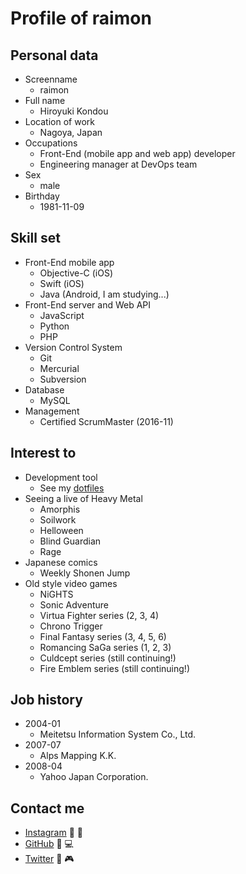# Profile of raimon

## Personal data

* Screenname
    * raimon
* Full name
    * Hiroyuki Kondou
* Location of work
    * Nagoya, Japan
* Occupations
    * Front-End (mobile app and web app) developer
    * Engineering manager at DevOps team
* Sex
    * male
* Birthday
    * 1981-11-09

## Skill set

* Front-End mobile app
    * Objective-C (iOS)
    * Swift (iOS)
    * Java (Android, I am studying...)
* Front-End server and Web API
    * JavaScript
    * Python
    * PHP
* Version Control System
    * Git
    * Mercurial
    * Subversion
* Database
    * MySQL
* Management
    * Certified ScrumMaster (2016-11)

## Interest to

* Development tool
    * See my [dotfiles](https://github.com/raimon49/dotfiles)
* Seeing a live of Heavy Metal
    * Amorphis
    * Soilwork
    * Helloween
    * Blind Guardian
    * Rage
* Japanese comics
    * Weekly Shonen Jump
* Old style video games
    * NiGHTS
    * Sonic Adventure
    * Virtua Fighter series (2, 3, 4)
    * Chrono Trigger
    * Final Fantasy series (3, 4, 5, 6)
    * Romancing SaGa series (1, 2, 3)
    * Culdcept series (still continuing!)
    * Fire Emblem series (still continuing!)

## Job history

* 2004-01
    * Meitetsu Information System Co., Ltd.
* 2007-07
    * Alps Mapping K.K.
* 2008-04
    * Yahoo Japan Corporation.

## Contact me

* [Instagram](https://www.instagram.com/raimon49/) :ramen: :beer:
* [GitHub](http://github.com/raimon49) :notebook: :computer:
* [Twitter](https://twitter.com/raimon49) :metal: :video_game:
